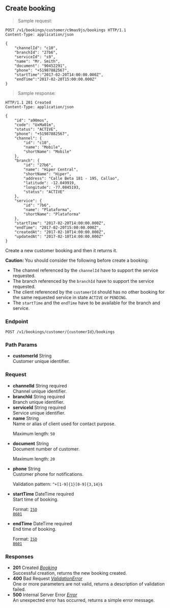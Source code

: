 
## Create booking

> Sample request:

```http
POST /v1/bookings/customer/c9mas9js/bookings HTTP/1.1
Content-Type: application/json

{
    "channelId": "c10",
    "branchId": "27b6",
    "serviceId": "s9",
    "name": "Mr. Smith",
    "document": "90452291",
    "phone": "+51987882567",
    "startTime":"2017-02-20T14:00:00.000Z",
    "endTime":"2017-02-20T15:00:00.000Z"
}
```

> Sample response:

```http
HTTP/1.1 201 Created
Content-Type: application/json

{
    "id": "a90mos",
    "code": "UxMa01m",
    "status": "ACTIVE",
    "phone": "+51987882567",
    "channel": {
        "id": "c10",
        "name": "Mobile",
        "shortName": "Mobile"
    },
    "branch": {
        "id": "27b6",
        "name": "Hiper Central",
        "shortName": "Hiper",
        "address": "Calle Beta 181 - 195, Callao",
        "latitude": -12.049919,
        "longitude": -77.0845193,
        "status": "ACTIVE"
    },
    "service": {
        "id": "7b6",
        "name": "Plataforma",
        "shortName": "Plataforma"
    },
    "startTime": "2017-02-20T14:00:00.000Z",
    "endTime": "2017-02-20T15:00:00.000Z",
    "createdAt": "2017-02-10T14:00:00.000Z",
    "updatedAt": "2017-02-10T14:00:00.000Z"
}
```

Create a new customer booking and then it returns it.

<aside class="warning">
<strong>Caution: </strong> You should consider the following before create a booking:
<ul>
<li>The channel referenced by the <code>channelId</code> have to support the service requested.</li>
<li>The branch referenced by the <code>branchId</code> have to support the service requested.</li>
<li>The client referenced by the <code>customerId</code> should has no other booking for the same requested service in state <code>ACTIVE</code> or <code>PENDING</code>.</li>
<li>The <code>startTime</code> and the <code>endTime</code> have to be available for the branch and service.</li>
<ul>
</aside>

### Endpoint

`POST /v1/bookings/customer/{customerId}/bookings`

### Path Params

* **customerId** <span class="param-type">String</span> <br> Customer unique identifier.

### Request

* **channelId** <span class="param-type">String</span> <span class="required-param">required</span><br> Channel unique identifier.
* **branchId** <span class="param-type">String</span> <span class="required-param">required</span> <br> Branch unique identifier.
* **serviceId** <span class="param-type">String</span> <span class="required-param">required</span> <br> Service unique identifier.
* **name** <span class="param-type">String</span> <br> Name or alias of client used for contact purpose. <p><span class="param-condition">Maximum length: </span>`50`</p>
* **document** <span class="param-type">String</span>  <br> Document number of customer. <p><span class="param-condition">Maximum length: </span>`20`</p>
* **phone** <span class="param-type">String</span> <br> Customer phone for notifications. <p><span class="param-condition">Validation pattern: </span>`^+[1-9]{1}[0-9]{3,14}$`</p>
* **startTime** <span class="param-type">DateTime</span> <span class="required-param">required</span> <br> Start time of booking. <p><span class="param-condition">Format:  </span><code>[ISO 8601](https://en.wikipedia.org/wiki/ISO_8601)</code></p>
* **endTime** <span class="param-type">DateTime</span> <span class="required-param">required</span> <br> End time of booking. <p><span class="param-condition">Format:  </span><code>[ISO 8601](https://en.wikipedia.org/wiki/ISO_8601)</code></p>

### Responses

* **201** <span class="verb-description">Created</span> *[Booking](#booking)* <br>Successful creation, returns the new booking created.
* **400** <span class="verb-description">Bad Request</span> *[ValidationError](#validation-error)* <br>One or more parameters are not valid, returns a description of validation failed.
* **500** <span class="verb-description">Internal Server Error</span> *[Error](#error)* <br>An unexpected error has occurred, returns a simple error message.
